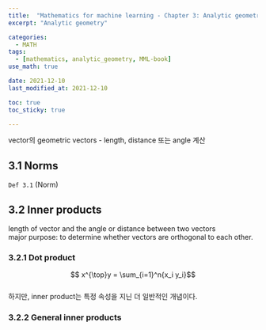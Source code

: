 ```yaml
---
title:  "Mathematics for machine learning - Chapter 3: Analytic geometry"
excerpt: "Analytic geometry"

categories:
  - MATH
tags:
  - [mathematics, analytic_geometry, MML-book]
use_math: true

date: 2021-12-10
last_modified_at: 2021-12-10

toc: true
toc_sticky: true

---
```


vector의 geometric vectors - length, distance 또는 angle 계산

## 3.1 Norms

`Def 3.1` (Norm)

## 3.2 Inner products

length of vector and the angle or distance between two vectors  
major purpose: to determine whether vectors are orthogonal to each other.  

### 3.2.1 Dot product

$$ x^{\top}y = \sum_{i=1}^n{x_i y_i}$$  
하지만, inner product는 특정 속성을 지닌 더 일반적인 개념이다.

### 3.2.2 General inner products
